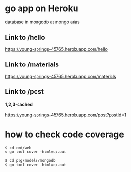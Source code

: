 # go app on Heroku

database in mongodb at mongo atlas

## Link to /hello
https://young-springs-45765.herokuapp.com/hello

## Link to /materials
https://young-springs-45765.herokuapp.com/materials

## Link to /post
#### 1,2,3-cached
https://young-springs-45765.herokuapp.com/post?postId=1

# how to check code coverage

```
$ cd cmd/web
$ go tool cover -html=cp.out

$ cd pkg/models/mongodb
$ go tool cover -html=cp.out
```
